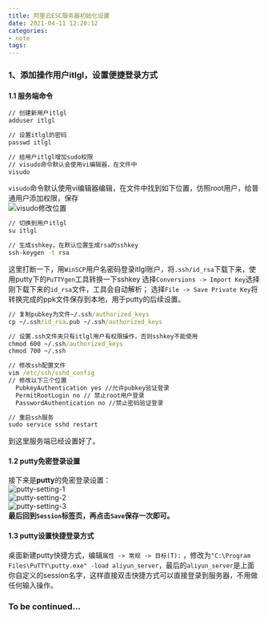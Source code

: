 ```yaml
---
title: 阿里云ESC服务器初始化设置
date: 2021-04-11 12:20:12 
categories: 
- note
tags: 
---
```

### 1、添加操作用户itlgl，设置便捷登录方式

#### 1.1 服务端命令

```cmd
// 创建新用户itlgl
adduser itlgl

// 设置itlgl的密码
passwd itlgl

// 给用户itlgl增加sudo权限
// visudo命令默认会使用vi编辑器，在文件中
visudo
```

`visudo`命令默认使用vi编辑器编辑，在文件中找到如下位置，仿照root用户，给普通用户添加权限，保存
<br/>
![visudo修改位置](https://user-images.githubusercontent.com/7078104/114302676-9e1bf300-9afc-11eb-80df-4f672cc33bba.PNG)
<br/>

```cmd
// 切换到用户itlgl
su itlgl

// 生成sshkey，在默认位置生成rsa的sshkey
ssh-keygen -t rsa
```

这里打断一下，用`WinSCP`用户名密码登录itlgl账户，将`.ssh/id_rsa`下载下来，使用putty下的`PuTTYgen`工具转换一下sshkey
选择`Conversions -> Import Key`选择刚下载下来的`id_rsa`文件，工具会自动解析；
选择`File -> Save Private Key`将转换完成的ppk文件保存到本地，用于putty的后续设置。

```cmd
// 复制pubkey为文件~/.ssh/authorized_keys
cp ~/.ssh/id_rsa.pub ~/.ssh/authorized_keys

// 设置.ssh文件夹只有itlgl用户有权限操作，否则sshkey不能使用
chmod 600 ~/.ssh/authorized_keys
chmod 700 ~/.ssh

// 修改ssh配置文件
vim /etc/ssh/sshd_config
// 修改以下三个位置
  PubkeyAuthentication yes //允许pubkey验证登录
  PermitRootLogin no // 禁止root用户登录
  PasswordAuthentication no //禁止密码验证登录

// 重启ssh服务
sudo service sshd restart
```

到这里服务端已经设置好了。

#### 1.2 putty免密登录设置

接下来是**putty**的免密登录设置：
<br/>
![putty-setting-1](https://user-images.githubusercontent.com/7078104/114303733-323c8900-9b02-11eb-9f4c-ffa487e8884d.PNG)
<br/>
![putty-setting-2](https://user-images.githubusercontent.com/7078104/114303737-35d01000-9b02-11eb-92bb-d4ce6159e952.PNG)
<br/>
![putty-setting-3](https://user-images.githubusercontent.com/7078104/114303742-38cb0080-9b02-11eb-92ae-b01904ed2296.PNG)
<br/>
**最后回到`Session`标签页，再点击`Save`保存一次即可。**

#### 1.3 putty设置快捷登录方式

桌面新建putty快捷方式，编辑`属性 -> 常规 -> 目标(T):` ，修改为`"C:\Program Files\PuTTY\putty.exe" -load aliyun_server`，最后的`aliyun_server`是上面你自定义的session名字，这样直接双击快捷方式可以直接登录到服务器，不用做任何输入操作。

### To be continued...
